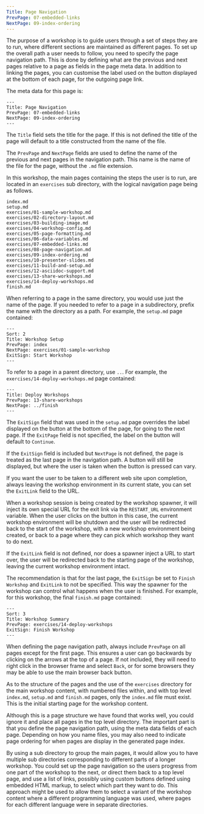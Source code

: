 ```yaml
---
Title: Page Navigation
PrevPage: 07-embedded-links
NextPage: 09-index-ordering
---
```


The purpose of a workshop is to guide users through a set of steps they are to run, where different sections are maintained as different pages. To set up the overall path a user needs to follow, you need to specify the page navigation path. This is done by defining what are the previous and next pages relative to a page as fields in the page meta data. In addition to linking the pages, you can customise the label used on the button displayed at the bottom of each page, for the outgoing page link.

The meta data for this page is:

```
---
Title: Page Navigation
PrevPage: 07-embedded-links
NextPage: 09-index-ordering
---
```

The `Title` field sets the title for the page. If this is not defined the title of the page will default to a title constructed from the name of the file.

The `PrevPage` and `NextPage` fields are used to define the name of the previous and next pages in the navigation path. This name is the name of the file for the page, without the `.md` file extension.

In this workshop, the main pages containing the steps the user is to run, are located in an `exercises` sub directory, with the logical navigation page being as follows.

```
index.md
setup.md
exercises/01-sample-workshop.md
exercises/02-directory-layout.md
exercises/03-building-image.md
exercises/04-workshop-config.md
exercises/05-page-formatting.md
exercises/06-data-variables.md
exercises/07-embedded-links.md
exercises/08-page-navigation.md
exercises/09-index-ordering.md
exercises/10-presenter-slides.md
exercises/11-build-and-setup.md
exercises/12-asciidoc-support.md
exercises/13-share-workshops.md
exercises/14-deploy-workshops.md
finish.md
```

When referring to a page in the same directory, you would use just the name of the page. If you needed to refer to a page in a subdirectory, prefix the name with the directory as a path. For example, the `setup.md` page contained:

```
---
Sort: 2
Title: Workshop Setup
PrevPage: index
NextPage: exercises/01-sample-workshop
ExitSign: Start Workshop
---
```

To refer to a page in a parent directory, use `..`. For example, the `exercises/14-deploy-workshops.md` page contained:

```
---
Title: Deploy Workshops
PrevPage: 13-share-workshops
NextPage: ../finish
---
```

The `ExitSign` field that was used in the `setup.md` page overrides the label displayed on the button at the bottom of the page, for going to the next page. If the `ExitPage` field is not specified, the label on the button will default to `Continue`.

If the `ExitSign` field is included but `NextPage` is not defined, the page is treated as the last page in the navigation path. A button will still be displayed, but where the user is taken when the button is pressed can vary.

If you want the user to be taken to a different web site upon completion, always leaving the workshop environment in its current state, you can set the `ExitLink` field to the URL.

When a workshop session is being created by the workshop spawner, it will inject its own special URL for the exit link via the `RESTART_URL` environment variable. When the user clicks on the button in this case, the current workshop environment will be shutdown and the user will be redirected back to the start of the workshop, with a new workshop environment being created, or back to a page where they can pick which workshop they want to do next.

If the `ExitLink` field is not defined, nor does a spawner inject a URL to start over, the user will be redirected back to the starting page of the workshop, leaving the current workshop environment intact.

The recommendation is that for the last page, the `ExitSign` be set to `Finish Workshop` and `ExitLink` to not be specified. This way the spawner for the workshop can control what happens when the user is finished. For example, for this workshop, the final `finish.md` page contained:

```
---
Sort: 3
Title: Workshop Summary
PrevPage: exercises/14-deploy-workshops
ExitSign: Finish Workshop
---
```

When defining the page navigation path, always include `PrevPage` on all pages except for the first page. This ensures a user can go backwards by clicking on the arrows at the top of a page. If not included, they will need to right click in the browser frame and select `Back`, or for some browsers they may be able to use the main browser back button.

As to the structure of the pages and the use of the `exercises` directory for the main workshop content, with numbered files within, and with top level `index.md`, `setup.md` and `finish.md` pages, only the `index.md` file must exist. This is the initial starting page for the workshop content.

Although this is a page structure we have found that works well, you could ignore it and place all pages in the top level directory. The important part is that you define the page navigation path, using the meta data fields of each page. Depending on how you name files, you may also need to indicate page ordering for when pages are display in the generated page index.

By using a sub directory to group the main pages, it would allow you to have multiple sub directories corresponding to different parts of a longer workshop. You could set up the page navigation so the users progress from one part of the workshop to the next, or direct them back to a top level page, and use a list of links, possibly using custom buttons defined using embedded HTML markup, to select which part they want to do. This approach might be used to allow them to select a variant of the workshop content where a different programming language was used, where pages for each different language were in separate directories.
